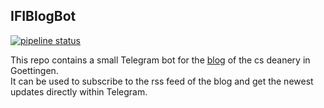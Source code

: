 ## IFIBlogBot

[![pipeline status](https://gitlab.gwdg.de/robinwilliam.hundt/IFIBlogBot/badges/master/pipeline.svg)](https://gitlab.gwdg.de/robinwilliam.hundt/IFIBlogBot/commits/master)


This repo contains a small Telegram bot for the [blog](http://blog.stud.uni-goettingen.de/informatikstudiendekanat/) of the cs deanery in Goettingen.  
It can be used to subscribe to the rss feed of the blog and get the newest updates directly within Telegram.